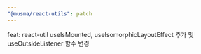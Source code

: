 ```yaml
---
"@musma/react-utils": patch
---
```


feat: react-util useIsMounted, useIsomorphicLayoutEffect 추가 및 useOutsideListener 함수 변경
